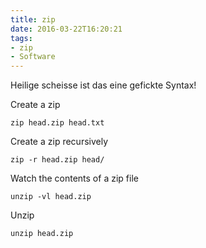 ```yaml
---
title: zip
date: 2016-03-22T16:20:21
tags:
- zip
- Software
---
```


Heilige scheisse ist das eine gefickte Syntax!

Create a zip

    zip head.zip head.txt

Create a zip recursively

    zip -r head.zip head/

Watch the contents of a zip file

    unzip -vl head.zip

Unzip

    unzip head.zip
